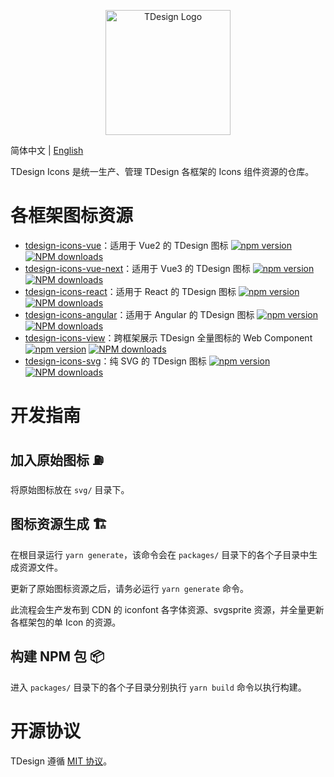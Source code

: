 <p align="center">
  <a href="https://tdesign.tencent.com/" target="_blank">
    <img alt="TDesign Logo" width="200" src="https://tdesign.gtimg.com/site/TDesign.png">
  </a>
</p>

简体中文 | [English](./README.md)

TDesign Icons 是统一生产、管理 TDesign 各框架的 Icons 组件资源的仓库。

# 各框架图标资源

- [tdesign-icons-vue](./packages/vue)：适用于 Vue2 的 TDesign 图标 [![npm version](https://img.shields.io/npm/v/tdesign-icons-vue.svg?style=flat)](https://www.npmjs.com/package/tdesign-icons-vue) [![NPM downloads](http://img.shields.io/npm/dm/tdesign-icons-vue.svg)](https://npmjs.org/package/tdesign-icons-vue)
- [tdesign-icons-vue-next](./packages/vue-next)：适用于 Vue3 的 TDesign 图标 [![npm version](https://img.shields.io/npm/v/tdesign-icons-vue-next.svg?style=flat)](https://www.npmjs.com/package/tdesign-icons-vue-next) [![NPM downloads](http://img.shields.io/npm/dm/tdesign-icons-vue-next.svg)](https://npmjs.org/package/tdesign-icons-vue-next)
- [tdesign-icons-react](./packages/react)：适用于 React 的 TDesign 图标 [![npm version](https://img.shields.io/npm/v/tdesign-icons-react.svg?style=flat)](https://www.npmjs.com/package/tdesign-icons-react) [![NPM downloads](http://img.shields.io/npm/dm/tdesign-icons-react.svg)](https://npmjs.org/package/tdesign-icons-react)
- [tdesign-icons-angular](./packages/angular)：适用于 Angular 的 TDesign 图标 [![npm version](https://img.shields.io/npm/v/tdesign-icons-angular.svg?style=flat)](https://www.npmjs.com/package/tdesign-icons-angular) [![NPM downloads](http://img.shields.io/npm/dm/tdesign-icons-angular.svg)](https://npmjs.org/package/tdesign-icons-angular)
- [tdesign-icons-view](./packages/view)：跨框架展示 TDesign 全量图标的 Web Component [![npm version](https://img.shields.io/npm/v/tdesign-icons-view.svg?style=flat)](https://www.npmjs.com/package/tdesign-icons-view) [![NPM downloads](http://img.shields.io/npm/dm/tdesign-icons-view.svg)](https://npmjs.org/package/tdesign-icons-view)
- [tdesign-icons-svg](./packages/svg)：纯 SVG 的 TDesign 图标 [![npm version](https://img.shields.io/npm/v/tdesign-icons-svg.svg?style=flat)](https://www.npmjs.com/package/tdesign-icons-svg) [![NPM downloads](http://img.shields.io/npm/dm/tdesign-icons-svg.svg)](https://npmjs.org/package/tdesign-icons-svg)

# 开发指南

## 加入原始图标 ⛽️

将原始图标放在 `svg/` 目录下。

## 图标资源生成 🏗

在根目录运行 `yarn generate`，该命令会在 `packages/` 目录下的各个子目录中生成资源文件。

更新了原始图标资源之后，请务必运行 `yarn generate` 命令。

此流程会生产发布到 CDN 的 iconfont 各字体资源、svgsprite 资源，并全量更新各框架包的单 Icon 的资源。

## 构建 NPM 包 📦

进入 `packages/` 目录下的各个子目录分别执行 `yarn build` 命令以执行构建。

# 开源协议

TDesign 遵循 [MIT 协议](https://github.com/Tencent/tdesign-icons/blob/main/LICENSE)。
